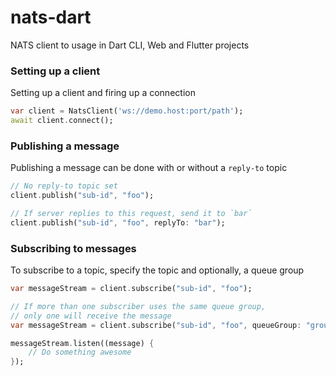 
# nats-dart
NATS client to usage in Dart CLI, Web and Flutter projects

### Setting up a client
Setting up a client and firing up a connection
```dart
var client = NatsClient('ws://demo.host:port/path');
await client.connect();
```

### Publishing a message
Publishing a message can be done with or without a `reply-to` topic
```dart
// No reply-to topic set
client.publish("sub-id", "foo");

// If server replies to this request, send it to `bar`
client.publish("sub-id", "foo", replyTo: "bar");
```

### Subscribing to messages
To subscribe to a topic, specify the topic and optionally, a queue group
```dart
var messageStream = client.subscribe("sub-id", "foo");

// If more than one subscriber uses the same queue group,
// only one will receive the message
var messageStream = client.subscribe("sub-id", "foo", queueGroup: "group-1");

messageStream.listen((message) {
    // Do something awesome
});
```
